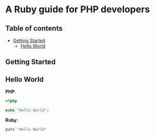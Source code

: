 # A Ruby guide for PHP developers

## Table of contents
- [Getting Started](#getting-started)
    - [Hello World](#hello-world)

## Getting Started

## Hello World

**PHP**:
```php
<?php

echo "Hello World";
```

**Ruby**:
```php
puts "Hello World"
```
